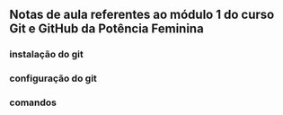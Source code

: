 ## Notas de aula referentes ao módulo 1 do curso Git e GitHub da Potência Feminina

### instalação do git 

### configuração do git 

### comandos

